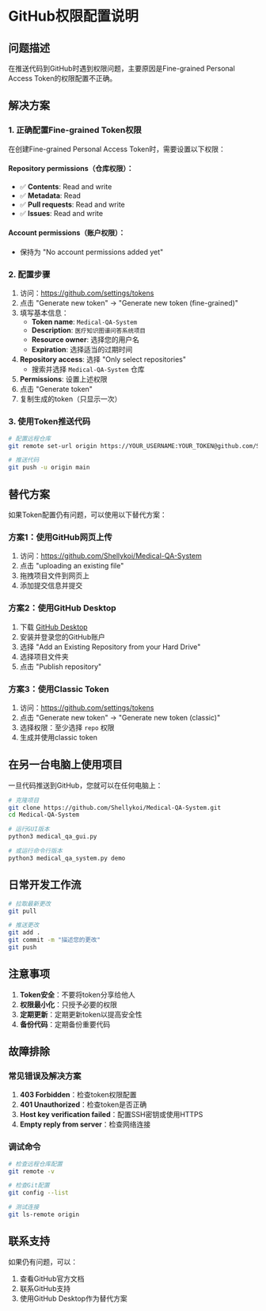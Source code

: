 # GitHub权限配置说明

## 问题描述

在推送代码到GitHub时遇到权限问题，主要原因是Fine-grained Personal Access Token的权限配置不正确。

## 解决方案

### 1. 正确配置Fine-grained Token权限

在创建Fine-grained Personal Access Token时，需要设置以下权限：

#### Repository permissions（仓库权限）：
- ✅ **Contents**: Read and write
- ✅ **Metadata**: Read
- ✅ **Pull requests**: Read and write
- ✅ **Issues**: Read and write

#### Account permissions（账户权限）：
- 保持为 "No account permissions added yet"

### 2. 配置步骤

1. 访问：https://github.com/settings/tokens
2. 点击 "Generate new token" -> "Generate new token (fine-grained)"
3. 填写基本信息：
   - **Token name**: `Medical-QA-System`
   - **Description**: `医疗知识图谱问答系统项目`
   - **Resource owner**: 选择您的用户名
   - **Expiration**: 选择适当的过期时间
4. **Repository access**: 选择 "Only select repositories"
   - 搜索并选择 `Medical-QA-System` 仓库
5. **Permissions**: 设置上述权限
6. 点击 "Generate token"
7. 复制生成的token（只显示一次）

### 3. 使用Token推送代码

```bash
# 配置远程仓库
git remote set-url origin https://YOUR_USERNAME:YOUR_TOKEN@github.com/Shellykoi/Medical-QA-System.git

# 推送代码
git push -u origin main
```

## 替代方案

如果Token配置仍有问题，可以使用以下替代方案：

### 方案1：使用GitHub网页上传
1. 访问：https://github.com/Shellykoi/Medical-QA-System
2. 点击 "uploading an existing file"
3. 拖拽项目文件到网页上
4. 添加提交信息并提交

### 方案2：使用GitHub Desktop
1. 下载 [GitHub Desktop](https://desktop.github.com/)
2. 安装并登录您的GitHub账户
3. 选择 "Add an Existing Repository from your Hard Drive"
4. 选择项目文件夹
5. 点击 "Publish repository"

### 方案3：使用Classic Token
1. 访问：https://github.com/settings/tokens
2. 点击 "Generate new token" -> "Generate new token (classic)"
3. 选择权限：至少选择 `repo` 权限
4. 生成并使用classic token

## 在另一台电脑上使用项目

一旦代码推送到GitHub，您就可以在任何电脑上：

```bash
# 克隆项目
git clone https://github.com/Shellykoi/Medical-QA-System.git
cd Medical-QA-System

# 运行GUI版本
python3 medical_qa_gui.py

# 或运行命令行版本
python3 medical_qa_system.py demo
```

## 日常开发工作流

```bash
# 拉取最新更改
git pull

# 推送更改
git add .
git commit -m "描述您的更改"
git push
```

## 注意事项

1. **Token安全**：不要将token分享给他人
2. **权限最小化**：只授予必要的权限
3. **定期更新**：定期更新token以提高安全性
4. **备份代码**：定期备份重要代码

## 故障排除

### 常见错误及解决方案

1. **403 Forbidden**：检查token权限配置
2. **401 Unauthorized**：检查token是否正确
3. **Host key verification failed**：配置SSH密钥或使用HTTPS
4. **Empty reply from server**：检查网络连接

### 调试命令

```bash
# 检查远程仓库配置
git remote -v

# 检查Git配置
git config --list

# 测试连接
git ls-remote origin
```

## 联系支持

如果仍有问题，可以：
1. 查看GitHub官方文档
2. 联系GitHub支持
3. 使用GitHub Desktop作为替代方案
